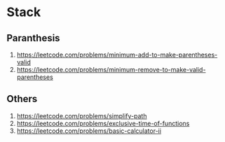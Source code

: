 Stack
=====

Paranthesis
-----------
1. https://leetcode.com/problems/minimum-add-to-make-parentheses-valid
2. https://leetcode.com/problems/minimum-remove-to-make-valid-parentheses

Others
----
1. https://leetcode.com/problems/simplify-path
2. https://leetcode.com/problems/exclusive-time-of-functions
3. https://leetcode.com/problems/basic-calculator-ii
